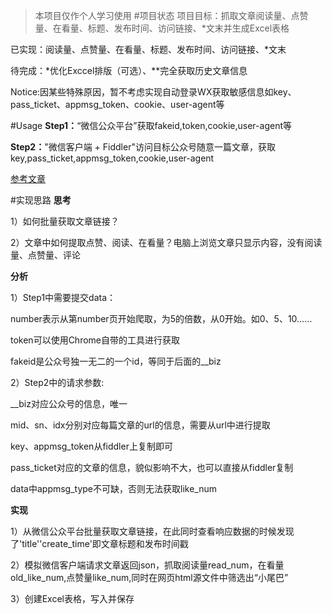 > 本项目仅作个人学习使用
#项目状态
项目目标：抓取文章阅读量、点赞量、在看量、标题、发布时间、访问链接、*文末并生成Excel表格

已实现：阅读量、点赞量、在看量、标题、发布时间、访问链接、*文末

待完成：*优化Exccel排版（可选）、**完全获取历史文章信息

Notice:因某些特殊原因，暂不考虑实现自动登录WX获取敏感信息如key、pass_ticket、appmsg_token、cookie、user-agent等

#Usage
**Step1：**“微信公众平台”获取fakeid,token,cookie,user-agent等

**Step2：**"微信客户端 + Fiddler"访问目标公众号随意一篇文章，获取key,pass_ticket,appmsg_token,cookie,user-agent

[参考文章](https://blog.lydia0.cn/index.php/Python/66.html)

#实现思路
**思考**

1）如何批量获取文章链接？

2）文章中如何提取点赞、阅读、在看量？电脑上浏览文章只显示内容，没有阅读量、点赞量、评论

**分析**

1）Step1中需要提交data：

number表示从第number页开始爬取，为5的倍数，从0开始。如0、5、10……

token可以使用Chrome自带的工具进行获取

fakeid是公众号独一无二的一个id，等同于后面的__biz

2）Step2中的请求参数:

__biz对应公众号的信息，唯一

mid、sn、idx分别对应每篇文章的url的信息，需要从url中进行提取

key、appmsg_token从fiddler上复制即可

pass_ticket对应的文章的信息，貌似影响不大，也可以直接从fiddler复制

data中appmsg_type不可缺，否则无法获取like_num



**实现**

1）从微信公众平台批量获取文章链接，在此同时查看响应数据的时候发现了'title''create_time'即文章标题和发布时间戳

2）模拟微信客户端请求文章返回json，抓取阅读量read_num，在看量old_like_num,点赞量like_num,同时在网页html源文件中筛选出“小尾巴”

3）创建Excel表格，写入并保存
